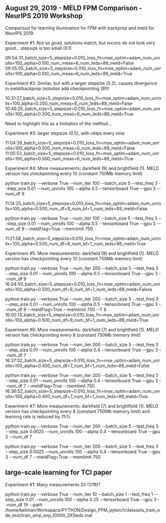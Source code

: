 ## August 29, 2019 - MELD FPM Comparison - NeurIPS 2019 Workshop
Comparison for learning illumination for FPM with backprop and meld for NeurIPS 2019:

Experiment #1: Not so good, solutions match, but recons do not look very good... stepsize is too small (0.1)

09:54:31_batch_size=5_stepsize=0.010_loss_fn=mse_optim=adam_num_unrolls=100_alpha=0.100_num_meas=6_num_leds=89_meld=False
09:55:05_batch_size=5_stepsize=0.010_loss_fn=mse_optim=adam_num_unrolls=100_alpha=0.100_num_meas=6_num_leds=89_meld=True


Experiment #2: Similar, but with a larger stepsize (0.2), causes divergence in meld/backprop (solution add checkpointing (9))!

10:31:27_batch_size=5_stepsize=0.010_loss_fn=mse_optim=adam_num_unrolls=100_alpha=0.200_num_meas=6_num_leds=89_meld=False
10:46:25_batch_size=5_stepsize=0.010_loss_fn=mse_optim=adam_num_unrolls=100_alpha=0.200_num_meas=6_num_leds=89_meld=True

Need to highlight this as a limitation of the method...

Experiment #3: larger stepsize (0.5), with cktps every nine

11:04:39_batch_size=5_stepsize=0.010_loss_fn=mse_optim=adam_num_unrolls=100_alpha=0.500_num_meas=6_num_leds=89_meld=False
11:05:53_batch_size=5_stepsize=0.010_loss_fn=mse_optim=adam_num_unrolls=100_alpha=0.500_num_meas=6_num_leds=89_meld=True

Experiment #4: More measurements: darkfield (9) and brightfield (1). MELD version has checkpointing every 10 (constant 750Mb memory limit)

python train.py  --verbose True --num_iter 100 --batch_size 5 --test_freq 3 --step_size 0.01 --num_unrolls 100 --alpha 0.5 --tensorboard True --gpu 3 --num_df 9

11:14:25_batch_size=5_stepsize=0.010_loss_fn=mse_optim=adam_num_unrolls=100_alpha=0.500_num_df=9_num_bf=1_num_leds=89_meld=False

python train.py  --verbose True --num_iter 100 --batch_size 5 --test_freq 3 --step_size 0.01 --num_unrolls 100 --alpha 0.5 --tensorboard True --gpu 3 --num_df 9 --meldFlag=True --memlimit 750

11:21:58_batch_size=5_stepsize=0.010_loss_fn=mse_optim=adam_num_unrolls=100_alpha=0.500_num_df=9_num_bf=1_num_leds=89_meld=True

Experiment #5: More measurements: darkfield (9) and brightfield (1). MELD version has checkpointing every 10 (constant 750Mb memory limit)

python train.py  --verbose True --num_iter 200 --batch_size 5 --test_freq 3 --step_size 0.01 --num_unrolls 100 --alpha 0.5 --tensorboard True --gpu 3 --num_df 9
16:04:50_batch_size=5_stepsize=0.010_loss_fn=mse_optim=adam_num_unrolls=100_alpha=0.500_num_df=9_num_bf=1_num_leds=89_meld=Falses

python train.py  --verbose True --num_iter 200 --batch_size 5 --test_freq 3 --step_size 0.01 --num_unrolls 100 --alpha 0.5 --tensorboard True --gpu 3 --num_df 9 --meldFlag=True --memlimit 750 --T 6
16:05:13_batch_size=5_stepsize=0.010_loss_fn=mse_optim=adam_num_unrolls=100_alpha=0.500_num_df=9_num_bf=1_num_leds=89_meld=True

Experiment #6: More measurements: darkfield (7) and brightfield (1). MELD version has checkpointing every 8 (constant 750Mb memory limit)

python train.py  --verbose True --num_iter 200 --batch_size 5 --test_freq 3 --step_size 0.01 --num_unrolls 100 --alpha 0.4 --tensorboard True --gpu 3 --num_df 7
16:37:02_batch_size=5_stepsize=0.010_loss_fn=mse_optim=adam_num_unrolls=100_alpha=0.400_num_df=7_num_bf=1_num_leds=89_meld=False

python train.py  --verbose True --num_iter 200 --batch_size 5 --test_freq 3 --step_size 0.01 --num_unrolls 100 --alpha 0.4 --tensorboard True --gpu 3 --num_df 7 --meldFlag=True --memlimit 750
16:36:52_batch_size=5_stepsize=0.010_loss_fn=mse_optim=adam_num_unrolls=100_alpha=0.400_num_df=7_num_bf=1_num_leds=89_meld=True

Experiment #7: More measurements: darkfield (7) and brightfield (1). MELD version has checkpointing every 8 (constant 750Mb memory limit) and learning rate is reduced by 75%

python train.py  --verbose True --num_iter 200 --batch_size 5 --test_freq 3 --step_size 0.0025 --num_unrolls 100 --alpha 0.4 --tensorboard True --gpu 3 --num_df 7

python train.py  --verbose True --num_iter 200 --batch_size 5 --test_freq 3 --step_size 0.0025 --num_unrolls 100 --alpha 0.4 --tensorboard True --gpu 3 --num_df 7 --meldFlag=True --memlimit 750


## large-scale learning for TCI paper

Experiment #1: Many measurements 20 (1/19)?

python train.py  --verbose True --num_iter 10 --batch_size 1 --test_freq 1 --step_size 0.01 --num_unrolls 100 --alpha 0.25 --tensorboard True --gpu 3 --num_df 19 --path /home/kellman/Workspace/PYTHON/Design_FPM_pytorch/datasets_train_ode_test/train_amp_exp_10000_293leds.mat
